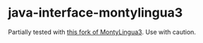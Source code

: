 # java-interface-montylingua3

Partially tested with [this fork of MontyLingua3](https://bitbucket.org/viraptor/montylingua3). Use with caution.
